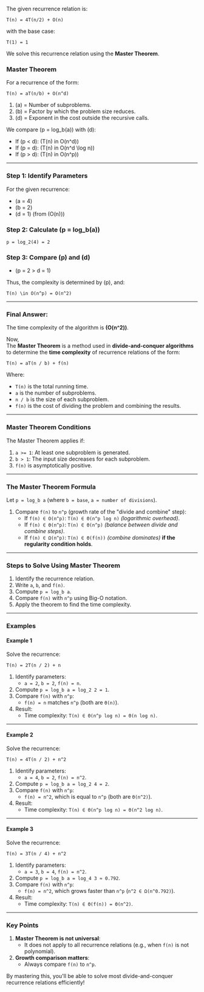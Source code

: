 
The given recurrence relation is:

```
T(n) = 4T(n/2) + O(n)
```

with the base case:
```
T(1) = 1
```

We solve this recurrence relation using the **Master Theorem**.

### Master Theorem
For a recurrence of the form:
```
T(n) = aT(n/b) + O(n^d)
```
1. (a) = Number of subproblems.
2. (b) = Factor by which the problem size reduces.
3. (d) = Exponent in the cost outside the recursive calls.

We compare (p = log_b(a)) with (d):
- If \(p < d\): \(T(n) in O(n^d)\)
- If \(p = d\): \(T(n) in O(n^d \log n)\)
- If \(p > d\): \(T(n) in O(n^p)\)

---

### Step 1: Identify Parameters
For the given recurrence:
- \(a = 4\)
- \(b = 2\)
- \(d = 1\) (from \(O(n)\))

### Step 2: Calculate (p = log_b(a))
```
p = log_2(4) = 2
```

### Step 3: Compare \(p\) and \(d\)
- \(p = 2 > d = 1\)

Thus, the complexity is determined by \(p\), and:
```
T(n) \in O(n^p) = O(n^2)
```

---

### Final Answer:
The time complexity of the algorithm is **\(O(n^2)\)**.



Now,    
The **Master Theorem** is a method used in **divide-and-conquer algorithms** to determine the **time complexity** of recurrence relations of the form:

```
T(n) = aT(n / b) + f(n)
```

Where:
- `T(n)` is the total running time.
- `a` is the number of subproblems.
- `n / b` is the size of each subproblem.
- `f(n)` is the cost of dividing the problem and combining the results.

---

### **Master Theorem Conditions**
The Master Theorem applies if:
1. `a >= 1`: At least one subproblem is generated.
2. `b > 1`: The input size decreases for each subproblem.
3. `f(n)` is asymptotically positive.

---

### **The Master Theorem Formula**
Let `p = log_b a` (where `b = base`, `a = number of divisions`).

1. Compare `f(n)` to `n^p` (growth rate of the "divide and combine" step):
   - If `f(n) ∈ O(n^p)`: `T(n) ∈ Θ(n^p log n)` *(logarithmic overhead)*.
   - If `f(n) ∈ Θ(n^p)`: `T(n) ∈ Θ(n^p)` *(balance between divide and combine steps)*.
   - If `f(n) ∈ Ω(n^p)`: `T(n) ∈ Θ(f(n))` *(combine dominates)* **if the regularity condition holds**.

---

### **Steps to Solve Using Master Theorem**
1. Identify the recurrence relation.
2. Write `a`, `b`, and `f(n)`.
3. Compute `p = log_b a`.
4. Compare `f(n)` with `n^p` using Big-O notation.
5. Apply the theorem to find the time complexity.

---

### **Examples**

#### **Example 1**
Solve the recurrence:
```
T(n) = 2T(n / 2) + n
```

1. Identify parameters:
   - `a = 2`, `b = 2`, `f(n) = n`.
2. Compute `p = log_b a = log_2 2 = 1`.
3. Compare `f(n)` with `n^p`:
   - `f(n) = n` matches `n^p` (both are `Θ(n)`).
4. Result:
   - Time complexity: `T(n) ∈ Θ(n^p log n) = Θ(n log n)`.

---

#### **Example 2**
Solve the recurrence:
```
T(n) = 4T(n / 2) + n^2
```

1. Identify parameters:
   - `a = 4`, `b = 2`, `f(n) = n^2`.
2. Compute `p = log_b a = log_2 4 = 2`.
3. Compare `f(n)` with `n^p`:
   - `f(n) = n^2`, which is equal to `n^p` (both are `Θ(n^2)`).
4. Result:
   - Time complexity: `T(n) ∈ Θ(n^p log n) = Θ(n^2 log n)`.

---

#### **Example 3**
Solve the recurrence:
```
T(n) = 3T(n / 4) + n^2
```

1. Identify parameters:
   - `a = 3`, `b = 4`, `f(n) = n^2`.
2. Compute `p = log_b a = log_4 3 ≈ 0.792`.
3. Compare `f(n)` with `n^p`:
   - `f(n) = n^2`, which grows faster than `n^p` (`n^2 ∈ Ω(n^0.792)`).
4. Result:
   - Time complexity: `T(n) ∈ Θ(f(n)) = Θ(n^2)`.

---

### **Key Points**
1. **Master Theorem is not universal**:
   - It does not apply to all recurrence relations (e.g., when `f(n)` is not polynomial).
2. **Growth comparison matters**:
   - Always compare `f(n)` to `n^p`.

By mastering this, you'll be able to solve most divide-and-conquer recurrence relations efficiently!

